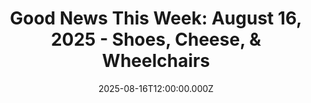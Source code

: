---
title: "Good News This Week: August 16, 2025 - Shoes, Cheese, & Wheelchairs"
date: 2025-08-16T12:00:00.000Z
category: Human Kindness
externalLink: "https://www.goodgoodgood.co/articles/good-news-this-week-august-16-2025"
image: ""
excerpt: "Your weekly roundup of the best good news worth celebrating...…"
---